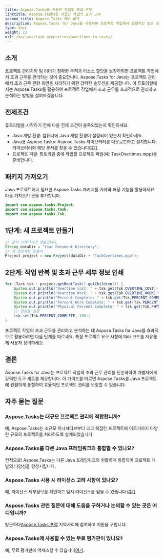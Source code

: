 ```yaml
---
title: Aspose.Tasks를 사용한 작업의 초과 근무
linktitle: Aspose.Tasks를 사용한 작업의 초과 근무
second_title: Aspose.Tasks 자바 API
description: Aspose.Tasks for Java를 사용하여 프로젝트 작업에서 효율적인 초과 근무 관리를 살펴보세요. 추적과 리소스 할당을 손쉽게 단순화하세요.
type: docs
weight: 23
url: /ko/java/task-properties/overtimes-in-tasks/
---
```

## 소개
프로젝트 관리자와 팀 리더가 정확한 추적과 리소스 할당을 보장하려면 프로젝트 작업에서 초과 근무를 관리하는 것이 중요합니다. Aspose.Tasks for Java는 프로젝트 관리에서 초과 근무 관련 측면을 처리하기 위한 강력한 솔루션을 제공합니다. 이 튜토리얼에서는 Aspose.Tasks를 활용하여 프로젝트 작업에서 초과 근무를 효과적으로 관리하고 분석하는 방법을 살펴보겠습니다.
## 전제조건
튜토리얼을 시작하기 전에 다음 전제 조건이 충족되었는지 확인하세요.
- Java 개발 환경: 컴퓨터에 Java 개발 환경이 설정되어 있는지 확인하세요.
-  Java용 Aspose.Tasks: Aspose.Tasks 라이브러리를 다운로드하고 설치합니다. 라이브러리와 해당 문서를 찾을 수 있습니다[여기](https://reference.aspose.com/tasks/java/).
- 프로젝트 파일: 튜토리얼 중에 작업할 프로젝트 파일(예: TaskOvertimes.mpp)을 준비합니다.
## 패키지 가져오기
Java 프로젝트에서 필요한 Aspose.Tasks 패키지를 가져와 해당 기능을 활용하세요. 다음 가져오기 문을 추가합니다.
```java
import com.aspose.tasks.Project;
import com.aspose.tasks.Task;
import com.aspose.tasks.Tsk;
```
## 1단계: 새 프로젝트 만들기
```java
// 문서 디렉터리의 경로입니다.
String dataDir = "Your Document Directory";
// 새 프로젝트 만들기
Project project = new Project(dataDir + "TaskOvertimes.mpp");
```
## 2단계: 작업 반복 및 초과 근무 세부 정보 인쇄
```java
for (Task tsk : project.getRootTask().getChildren()) {
    System.out.println("Overtime Cost: " + tsk.get(Tsk.OVERTIME_COST));
    System.out.println("Overtime Work: " + tsk.get(Tsk.OVERTIME_WORK).toString());
    System.out.println("Percent Complete: " + tsk.get(Tsk.PERCENT_COMPLETE));
    System.out.println("Percent Work Complete: " + tsk.get(Tsk.PERCENT_WORK_COMPLETE).toString());
    System.out.println("Physical Percent Complete: " + tsk.get(Tsk.PHYSICAL_PERCENT_COMPLETE).toString());
    // 완료율 설정
    tsk.set(Tsk.PERCENT_COMPLETE, 100);
}
```
프로젝트 작업의 초과 근무를 관리하고 분석하는 데 Aspose.Tasks for Java를 효과적으로 활용하려면 다음 단계를 따르세요. 특정 프로젝트 요구 사항에 따라 코드를 자유롭게 사용자 정의하세요.
## 결론
Aspose.Tasks for Java는 프로젝트 작업의 초과 근무 관리를 단순화하여 개발자에게 강력한 도구 세트를 제공합니다. 이 가이드를 따르면 Aspose.Tasks를 Java 프로젝트에 원활하게 통합하여 효율적인 프로젝트 관리를 보장할 수 있습니다.
## 자주 묻는 질문
### Aspose.Tasks는 대규모 프로젝트 관리에 적합합니까?
예, Aspose.Tasks는 소규모 이니셔티브부터 크고 복잡한 프로젝트에 이르기까지 다양한 규모의 프로젝트를 처리하도록 설계되었습니다.
### Aspose.Tasks를 다른 Java 프레임워크와 통합할 수 있나요?
전적으로! Aspose.Tasks는 다른 Java 프레임워크와 원활하게 통합되어 프로젝트 개발의 다양성을 향상시킵니다.
### Aspose.Tasks 사용 시 라이선스 고려 사항이 있나요?
 예, 라이선스 세부정보를 확인하고 임시 라이선스를 얻을 수 있습니다.[여기](https://purchase.aspose.com/temporary-license/).
### Aspose.Tasks 관련 질문에 대해 도움을 구하거나 논의할 수 있는 곳은 어디입니까?
 방문하다[Aspose.Tasks 포럼](https://forum.aspose.com/c/tasks/15) 지역사회에 참여하고 지원을 구합니다.
### Aspose.Tasks에 사용할 수 있는 무료 평가판이 있나요?
 예, 무료 평가판에 액세스할 수 있습니다[여기](https://releases.aspose.com/).